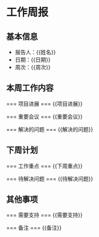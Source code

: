 # 工作周报

## 基本信息

- 报告人：{{姓名}}
- 日期：{{日期}}
- 周次：{{周次}}

## 本周工作内容

=== 项目进展 ===
{{项目进展}}

=== 重要会议 ===
{{重要会议}}

=== 解决的问题 ===
{{解决的问题}}

## 下周计划

=== 工作重点 ===
{{下周重点}}

=== 待解决问题 ===
{{待解决问题}}

## 其他事项

=== 需要支持 ===
{{需要支持}}

=== 备注 ===
{{备注}}
